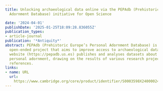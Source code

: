 ```yaml
---
title: Unlocking archaeological data online via the PEPAdb (Prehistoric Europe's Personal
  Adornment Database) initiative for Open Science

date: '2024-04-01'
publishDate: '2025-01-25T18:09:28.836055Z'
publication_types:
- article-journal
publication: '*Antiquity*'
abstract: PEPAdb (Prehistoric Europe’s Personal Adornment Database) is a long-term,
  open-ended project that aims to improve access to archaeological data online. Its
  website (https://pepadb.us.es) publishes and analyses datasets about prehistoric
  personal adornment, drawing on the results of various research projects and bibliographic
  references.
links:
- name: URL
  url: 
    https://www.cambridge.org/core/product/identifier/S0003598X24000024/type/journal_article
---
```

